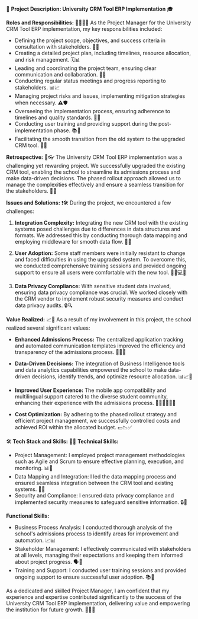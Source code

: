 🚀 **Project Description: University CRM Tool ERP Implementation** 🎓

**Roles and Responsibilities:** 👩‍💼👨‍💼
As the Project Manager for the University CRM Tool ERP implementation, my key responsibilities included:
- Defining the project scope, objectives, and success criteria in consultation with stakeholders. 📝✅
- Creating a detailed project plan, including timelines, resource allocation, and risk management. 🗓️📊
- Leading and coordinating the project team, ensuring clear communication and collaboration. 🤝💬
- Conducting regular status meetings and progress reporting to stakeholders. 📊📈
- Managing project risks and issues, implementing mitigation strategies when necessary. ⚠️🛡️
- Overseeing the implementation process, ensuring adherence to timelines and quality standards. 👀✅
- Conducting user training and providing support during the post-implementation phase. 📚🤝
- Facilitating the smooth transition from the old system to the upgraded CRM tool. 🔄🚀

**Retrospective:** 📅👓
The University CRM Tool ERP implementation was a challenging yet rewarding project. We successfully upgraded the existing CRM tool, enabling the school to streamline its admissions process and make data-driven decisions. The phased rollout approach allowed us to manage the complexities effectively and ensure a seamless transition for the stakeholders. 🎉🏫

**Issues and Solutions:** ❗🛠️
During the project, we encountered a few challenges:
1. **Integration Complexity:** Integrating the new CRM tool with the existing systems posed challenges due to differences in data structures and formats. We addressed this by conducting thorough data mapping and employing middleware for smooth data flow. 🔄🔢

2. **User Adoption:** Some staff members were initially resistant to change and faced difficulties in using the upgraded system. To overcome this, we conducted comprehensive training sessions and provided ongoing support to ensure all users were comfortable with the new tool. 🧑‍🏫💻🔄

3. **Data Privacy Compliance:** With sensitive student data involved, ensuring data privacy compliance was crucial. We worked closely with the CRM vendor to implement robust security measures and conduct data privacy audits. 🔒🔍

**Value Realized:** 📈🌟
As a result of my involvement in this project, the school realized several significant values:
- **Enhanced Admissions Process:** The centralized application tracking and automated communication templates improved the efficiency and transparency of the admissions process. 📝🚀📧

- **Data-Driven Decisions:** The integration of Business Intelligence tools and data analytics capabilities empowered the school to make data-driven decisions, identify trends, and optimize resource allocation. 📊📈🧠

- **Improved User Experience:** The mobile app compatibility and multilingual support catered to the diverse student community, enhancing their experience with the admissions process. 📱🌐👩‍🎓👨‍🎓

- **Cost Optimization:** By adhering to the phased rollout strategy and efficient project management, we successfully controlled costs and achieved ROI within the allocated budget. 💵📉✅

🛠️ **Tech Stack and Skills:** 🔧🔨
**Technical Skills:**
- Project Management: I employed project management methodologies such as Agile and Scrum to ensure effective planning, execution, and monitoring. 📊🔨
- Data Mapping and Integration: I led the data mapping process and ensured seamless integration between the CRM tool and existing systems. 🔗🔄
- Security and Compliance: I ensured data privacy compliance and implemented security measures to safeguard sensitive information. 🔒🔐

**Functional Skills:**
- Business Process Analysis: I conducted thorough analysis of the school's admissions process to identify areas for improvement and automation. 📈📊
- Stakeholder Management: I effectively communicated with stakeholders at all levels, managing their expectations and keeping them informed about project progress. 🗣️👥
- Training and Support: I conducted user training sessions and provided ongoing support to ensure successful user adoption. 📚🤝

As a dedicated and skilled Project Manager, I am confident that my experience and expertise contributed significantly to the success of the University CRM Tool ERP implementation, delivering value and empowering the institution for future growth. 🚀🏫🌟
